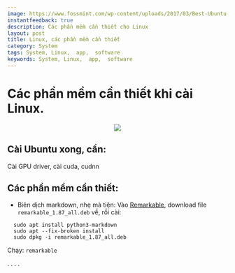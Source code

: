 ```yaml
---
image: https://www.fossmint.com/wp-content/uploads/2017/03/Best-Ubuntu-Desktop-Apps.png
instantfeedback: true
description: Các phần mềm cần thiết cho Linux 
layout: post
title: Linux, các phần mềm cần thiết
category: System 
tags: System, Linux,  app,  software   
keywords: System, Linux,  app,  software  
---
```


# Các phần mềm cần thiết khi cài Linux.

<div style="text-align:center"><img src ="https://www.fossmint.com/wp-content/uploads/2017/03/Best-Ubuntu-Desktop-Apps.png" /></div>


## Cài Ubuntu xong, cần: 
Cài GPU driver, cài cuda, cudnn


## Các phần mềm cần thiết:

- Biên dịch markdown, nhẹ mà tiện: Vào [Remarkable](remarkableapp.github.io), download file ``remarkable_1.87_all.deb`` về, rồi cài: 
```
  sudo apt install python3-markdown
  sudo apt --fix-broken install
  sudo dpkg -i remarkable_1.87_all.deb
```
Chạy: ``remarkable``













.
.
.
.